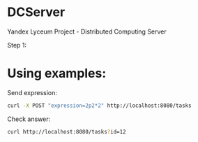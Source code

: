 # DCServer
 Yandex Lyceum Project - Distributed Computing Server

Step 1:


# Using examples:
 Send expression:
 ```bash
 curl -X POST "expression=2p2*2" http://localhost:8080/tasks
```
 Check answer:
 ```bash
curl http://localhost:8080/tasks?id=12
```
